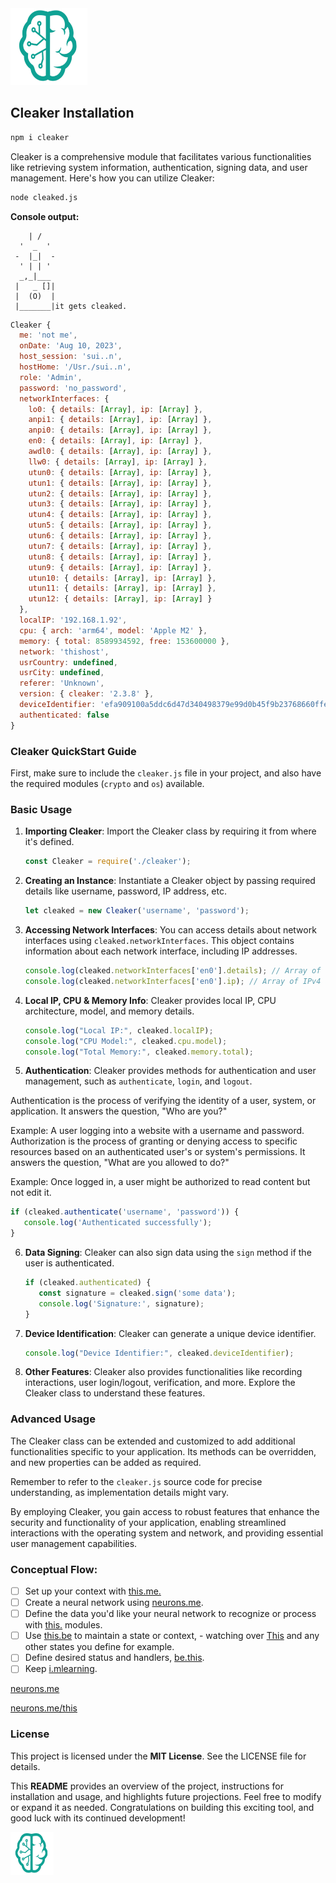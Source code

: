 <img src="./_._.svg" alt="SVG Image" width="123" height="123" style="width123px; height:123px;">

## Cleaker Installation 

```bash
npm i cleaker
```

Cleaker is a comprehensive module that facilitates various functionalities like retrieving system information, authentication, signing data, and user management. Here's how you can utilize Cleaker:

```bash
node cleaked.js
```

**Console output:**

```text
  	| /
  '  _  '
 -  |_|  -
  ' | | '
  _,_|___
 |   _ []|
 |  (O)  |
 |_______|it gets cleaked.
```

```javascript
Cleaker {
  me: 'not me',
  onDate: 'Aug 10, 2023',
  host_session: 'sui..n',
  hostHome: '/Usr./sui..n',
  role: 'Admin',
  password: 'no_password',
  networkInterfaces: {
    lo0: { details: [Array], ip: [Array] },
    anpi1: { details: [Array], ip: [Array] },
    anpi0: { details: [Array], ip: [Array] },
    en0: { details: [Array], ip: [Array] },
    awdl0: { details: [Array], ip: [Array] },
    llw0: { details: [Array], ip: [Array] },
    utun0: { details: [Array], ip: [Array] },
    utun1: { details: [Array], ip: [Array] },
    utun2: { details: [Array], ip: [Array] },
    utun3: { details: [Array], ip: [Array] },
    utun4: { details: [Array], ip: [Array] },
    utun5: { details: [Array], ip: [Array] },
    utun6: { details: [Array], ip: [Array] },
    utun7: { details: [Array], ip: [Array] },
    utun8: { details: [Array], ip: [Array] },
    utun9: { details: [Array], ip: [Array] },
    utun10: { details: [Array], ip: [Array] },
    utun11: { details: [Array], ip: [Array] },
    utun12: { details: [Array], ip: [Array] }
  },
  localIP: '192.168.1.92',
  cpu: { arch: 'arm64', model: 'Apple M2' },
  memory: { total: 8589934592, free: 153600000 },
  network: 'thishost',
  usrCountry: undefined,
  usrCity: undefined,
  referer: 'Unknown',
  version: { cleaker: '2.3.8' },
  deviceIdentifier: 'efa909100a5ddc6d47d340498379e99d0b45f9b23768660ffedb86198cc73407',
  authenticated: false
}
```



### Cleaker QuickStart Guide

First, make sure to include the `cleaker.js` file in your project, and also have the required modules (`crypto` and `os`) available.

### Basic Usage

1. **Importing Cleaker**: Import the Cleaker class by requiring it from where it's defined.

   ```js
   const Cleaker = require('./cleaker');
   ```

2. **Creating an Instance**: Instantiate a Cleaker object by passing required details like username, password, IP address, etc.

   ```js
   let cleaked = new Cleaker('username', 'password');
   ```

3. **Accessing Network Interfaces**: You can access details about network interfaces using `cleaked.networkInterfaces`. This object contains information about each network interface, including IP addresses.

   ```js
   console.log(cleaked.networkInterfaces['en0'].details); // Array of network interface details
   console.log(cleaked.networkInterfaces['en0'].ip); // Array of IPv4 addresses
   ```

4. **Local IP, CPU & Memory Info**: Cleaker provides local IP, CPU architecture, model, and memory details.

   ```js
   console.log("Local IP:", cleaked.localIP);
   console.log("CPU Model:", cleaked.cpu.model);
   console.log("Total Memory:", cleaked.memory.total);
   ```

5. **Authentication**: Cleaker provides methods for authentication and user management, such as `authenticate`, `login`, and `logout`.

Authentication is the process of verifying the identity of a user, system, or application. It answers the question, "Who are you?"

Example: A user logging into a website with a username and password.
Authorization is the process of granting or denying access to specific resources based on an authenticated user's or system's permissions. It answers the question, "What are you allowed to do?"

Example: Once logged in, a user might be authorized to read content but not edit it.


   ```js
   if (cleaked.authenticate('username', 'password')) {
      console.log('Authenticated successfully');
   }
   ```

6. **Data Signing**: Cleaker can also sign data using the `sign` method if the user is authenticated.

   ```js
   if (cleaked.authenticated) {
      const signature = cleaked.sign('some data');
      console.log('Signature:', signature);
   }
   ```

7. **Device Identification**: Cleaker can generate a unique device identifier.

   ```js
   console.log("Device Identifier:", cleaked.deviceIdentifier);
   ```

8. **Other Features**: Cleaker also provides functionalities like recording interactions, user login/logout, verification, and more. Explore the Cleaker class to understand these features.

### Advanced Usage

The Cleaker class can be extended and customized to add additional functionalities specific to your application. Its methods can be overridden, and new properties can be added as required.

Remember to refer to the `cleaker.js` source code for precise understanding, as implementation details might vary.

By employing Cleaker, you gain access to robust features that enhance the security and functionality of your application, enabling streamlined interactions with the operating system and network, and providing essential user management capabilities.

### Conceptual Flow:

- [ ] Set up your context with [this.me.](https://www.npmjs.com/package/this.me)
- [ ] Create a neural network using [neurons.me](https://www.neurons.me).
- [ ] Define the data you'd like your neural network to recognize or process with [this.](https://www.neurons.me/this) modules.
- [ ] Use [this.be](https://www.npmjs.com/package/this.be) to maintain a state or context, - watching over  [This](https://www.neurons.me/this) and any other states you define for example.
- [ ] Define desired status and handlers, [be.this](https://www.npmjs.com/package/be.this).
- [ ] Keep [i.mlearning](https://www.npmjs.com/package/i.mlearning).

[neurons.me](https://www.neurons.me)

[neurons.me/this](https://www.neurons.me/this)

### License

This project is licensed under the **MIT License**. See the LICENSE file for details.

This **README** provides an overview of the project, instructions for installation and usage, and highlights future projections. Feel free to modify or expand it as needed. Congratulations on building this exciting tool, and good luck with its continued development!

<img src="./_._.svg" alt="SVG Image" width="69" height="69" style="width69px; height:69px;">
